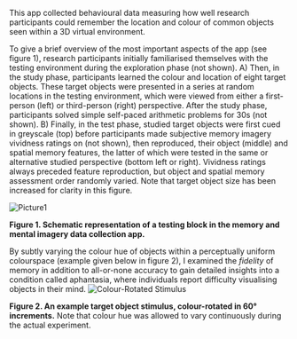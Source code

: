 This app collected behavioural data measuring how well research participants could remember the location and colour of common objects seen within a 3D virtual environment.

To give a brief overview of the most important aspects of the app (see figure 1), research participants initially familiarised themselves with the testing environment during the exploration phase
(not shown). A) Then, in the study phase, participants learned the colour and location of eight target
objects. These target objects were presented in a series at random locations in the testing
environment, which were viewed from either a first-person (left) or third-person (right) perspective.
After the study phase, participants solved simple self-paced arithmetic problems for 30s (not shown).
B) Finally, in the test phase, studied target objects were first cued in greyscale (top) before
participants made subjective memory imagery vividness ratings on (not shown), then reproduced,
their object (middle) and spatial memory features, the latter of which were tested in the same or
alternative studied perspective (bottom left or right). Vividness ratings always preceded feature
reproduction, but object and spatial memory assessment order randomly varied. Note that target
object size has been increased for clarity in this figure.

![Picture1](https://github.com/Michael-Siena/Memory-And-Mental-Imagery-App/assets/49949052/7bfc0fb5-c1e9-4508-9f97-f608407fb65a)

**Figure 1. Schematic representation of a testing block in the memory and mental imagery data collection app.**


By subtly varying the colour hue of objects within a perceptually uniform colourspace (example given below in figure 2), I examined the _fidelity_ of memory in addition to all-or-none accuracy to gain detailed insights into a condition called aphantasia, where individuals report difficulty visualising objects in their mind.
![Colour-Rotated Stimulus](https://github.com/Michael-Siena/Memory-And-Mental-Imagery-App/assets/49949052/9e342291-404d-4648-8a00-a9b86a045837)

**Figure 2. An example target object stimulus, colour-rotated in 60° increments.** 
Note that colour hue was allowed to vary continuously during the actual experiment.
